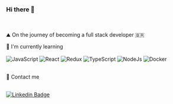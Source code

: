 ### Hi there 👋

<br><br>
⛰️ On the journey of becoming a full stack developer 🇧🇷

🌱 I'm currently learning
<br><br>
![JavaScript](https://img.shields.io/badge/JavaScript-F7DF1E?style=for-the-badge&logo=javascript&logoColor=black)
![React](https://img.shields.io/badge/React-20232A?style=for-the-badge&logo=react&logoColor=61DAFB)
![Redux](https://img.shields.io/badge/Redux-593D88?style=for-the-badge&logo=redux&logoColor=white)
![TypeScript](https://img.shields.io/badge/TypeScript-007ACC?style=for-the-badge&logo=typescript&logoColor=white)
![NodeJs](https://img.shields.io/badge/Node.js-43853D?style=for-the-badge&logo=node.js&logoColor=white)
![Docker](https://img.shields.io/badge/Docker-2496ED?style=for-the-badge&logo=docker&logoColor=white)

<br>
💬 Contact me
<br><br>

[![Linkedin Badge](https://img.shields.io/badge/-LinkedIn-blue?style=flat-square&logo=Linkedin&logoColor=white&https://www.linkedin.com/in/bmatumoto/)](https://www.linkedin.com/in/bmatumoto/)
